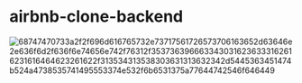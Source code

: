 # airbnb-clone-backend

![68747470733a2f2f696d616765732e73717561726573706163652d63646e2e636f6d2f636f6e74656e742f76312f3537363966633430316236333162616231616464623261622f313534313538303631313632342d5445363451474b524a4738535741495553374e532f6b6531375a77644742546f646449](https://github.com/beratazgun/airbnb-clone-backend/assets/52507194/1fad50d0-0362-4785-9dec-a50a5210ade0)
